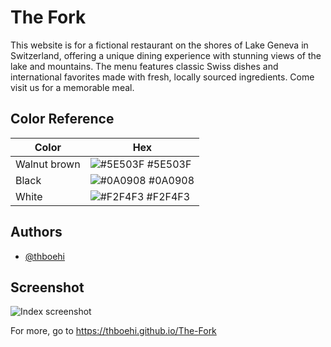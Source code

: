 
# The Fork

This website is for a fictional restaurant on the shores of Lake Geneva in Switzerland, offering a unique dining experience with stunning views of the lake and mountains. The menu features classic Swiss dishes and international favorites made with fresh, locally sourced ingredients. Come visit us for a memorable meal.
## Color Reference

| Color             | Hex                                                                |
| ----------------- | ------------------------------------------------------------------ |
| Walnut brown | ![#5E503F](https://via.placeholder.com/10/5E503F?text=+) #5E503F |
| Black | ![#0A0908](https://via.placeholder.com/10/0A0908?text=+) #0A0908 |
| White | ![#F2F4F3](https://via.placeholder.com/10/F2F4F3?text=+) #F2F4F3 |

## Authors

- [@thboehi](https://www.github.com/thboehi)

## Screenshot

![Index screenshot](https://thboehi.github.io/The-Fork/images/readme.png)

For more, go to https://thboehi.github.io/The-Fork
